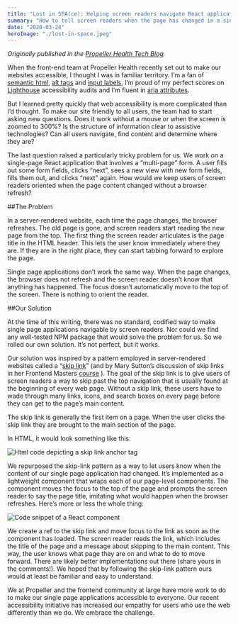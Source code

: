 ```yaml
---
title: "Lost in SPA(ce): Helping screen readers navigate React applications"
summary: "How to tell screen readers when the page has changed in a single page application"
date: "2020-03-24"
heroImage: "./lost-in-space.jpeg"
---
```


*Originally published in the [Propeller Health Tech Blog](https://medium.com/propeller-health-tech-blog).*

When the front-end team at Propeller Health recently set out to make our websites accessible, I thought I was in familiar territory. I’m a fan of [semantic html](https://css-tricks.com/why-how-and-when-to-use-semantic-html-and-aria/), [alt tags](https://www.w3.org/WAI/tutorials/images/decision-tree/) and [input labels](https://dequeuniversity.com/rules/axe/3.2/label), I’m proud of my perfect scores on [Lighthouse](https://developers.google.com/web/tools/lighthouse) accessibility audits and I’m fluent in [aria attributes](https://www.w3.org/TR/wai-aria-practices-1.1/).

But I learned pretty quickly that web accessibility is more complicated than I’d thought. To make our site friendly to all users, the team had to start asking new questions. Does it work without a mouse or when the screen is zoomed to 300%? Is the structure of information clear to assistive technologies? Can all users navigate, find content and determine where they are?

The last question raised a particularly tricky problem for us. We work on a single-page React application that involves a “multi-page” form. A user fills out some form fields, clicks “next”, sees a new view with new form fields, fills them out, and clicks “next” again. How would we keep users of screen readers oriented when the page content changed without a browser refresh?

##The Problem

In a server-rendered website, each time the page changes, the browser refreshes. The old page is gone, and screen readers start reading the new page from the top. The first thing the screen reader articulates is the page title in the HTML header. This lets the user know immediately where they are. If they are in the right place, they can start tabbing forward to explore the page.

Single page applications don’t work the same way. When the page changes, the browser does not refresh and the screen reader doesn’t know that anything has happened. The focus doesn’t automatically move to the top of the screen. There is nothing to orient the reader.

##Our Solution

At the time of this writing, there was no standard, codified way to make single page applications navigable by screen readers. Nor could we find any well-tested NPM package that would solve the problem for us. So we rolled our own solution. It’s not perfect, but it works.

Our solution was inspired by a pattern employed in server-rendered websites called a “[skip link](https://webaim.org/techniques/skipnav/)” (and by Mary Sutton’s discussion of skip links in her Frontend Masters [course](https://frontendmasters.com/courses/javascript-accessibility/) ). The goal of the skip link is to give users of screen readers a way to skip past the top navigation that is usually found at the beginning of every web page. Without a skip link, these users have to wade through many links, icons, and search boxes on every page before they can get to the page’s main content.

The skip link is generally the first item on a page. When the user clicks the skip link they are brought to the main section of the page.

In HTML, it would look something like this:

![Html code depicting a skip link anchor tag](https://dev-to-uploads.s3.amazonaws.com/i/5po16ofiup0ek3v88pb1.png)

We repurposed the skip-link pattern as a way to let users know when the content of our single page application had changed. It’s implemented as a lightweight component that wraps each of our page-level components. The component moves the focus to the top of the page and prompts the screen reader to say the page title, imitating what would happen when the browser refreshes. Here’s more or less the whole thing:

![Code snippet of a React component](https://dev-to-uploads.s3.amazonaws.com/i/ndt3kksu70kesaqo5215.png)

We create a ref to the skip link and move focus to the link as soon as the component has loaded. The screen reader reads the link, which includes the title of the page and a message about skipping to the main content. This way, the user knows what page they are on and what to do to move forward.
There are likely better implementations out there (share yours in the comments!). We hoped that by following the skip-link pattern ours would at least be familiar and easy to understand.

We at Propeller and the frontend community at large have more work to do to make our single page applications accessible to everyone. Our recent accessibility initiative has increased our empathy for users who use the web differently than we do. We embrace the challenge.